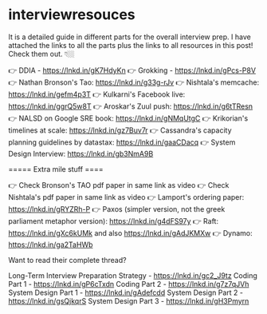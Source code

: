 # interviewresouces

It is a detailed guide in different parts for the overall interview prep. I have attached the links to all the parts plus the links to all resources in this post! Check them out. 👇🏼 

👉 DDIA - https://lnkd.in/gK7HdyKn
👉 Grokking - https://lnkd.in/gPcs-P8V
👉 Nathan Bronson's Tao: https://lnkd.in/g33g-rJv
👉 Nishtala's memcache: https://lnkd.in/gefm4p3T
👉 Kulkarni's Facebook live: https://lnkd.in/ggrQ5w8T
👉 Aroskar's Zuul push: https://lnkd.in/g6tTResn
👉 NALSD on Google SRE book: https://lnkd.in/gNMqUtgC
👉 Krikorian's timelines at scale: https://lnkd.in/gz7Buv7r
👉 Cassandra's capacity planning guidelines by datastax: https://lnkd.in/gaaCDacq
👉 System Design Interview: https://lnkd.in/gb3NmA9B

===== Extra mile stuff ====

👉 Check Bronson's TAO pdf paper in same link as video
👉 Check Nishtala's pdf paper in same link as video
👉 Lamport's ordering paper: https://lnkd.in/gRYZRh-P
👉 Paxos (simpler version, not the greek parliament metaphor version): https://lnkd.in/g4dFS97y
👉 Raft: https://lnkd.in/gXc6kUMk and also https://lnkd.in/gAdJKMXw
👉 Dynamo: https://lnkd.in/ga2TaHWb

Want to read their complete thread?

Long-Term Interview Preparation Strategy - https://lnkd.in/gc2_J9tz
Coding Part 1 - https://lnkd.in/gP6cTxdn
Coding Part 2 - https://lnkd.in/g7z7qJVh
System Design Part 1 - https://lnkd.in/gAdefcdd
System Design Part 2 - https://lnkd.in/gsQjkqrS
System Design Part 3 - https://lnkd.in/gH3Pmyrn
